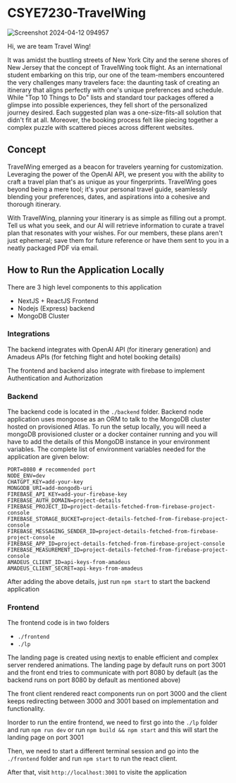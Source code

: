 # CSYE7230-TravelWing
![Screenshot 2024-04-12 094957](https://github.com/Sheetalpujarii/CSYE7230-TravelWing/assets/62785078/7ef90dca-f230-4f96-a18b-642cd611568e)

Hi, we are team Travel Wing!

It was amidst the bustling streets of New York City and the serene shores of New Jersey that the concept of TravelWing took flight. As an international student embarking on this trip, our one of the team-members encountered the very challenges many travelers face: the daunting task of creating an itinerary that aligns perfectly with one's unique preferences and schedule. While "Top 10 Things to Do" lists and standard tour packages offered a glimpse into possible experiences, they fell short of the personalized journey desired. Each suggested plan was a one-size-fits-all solution that didn't fit at all. Moreover, the booking process felt like piecing together a complex puzzle with scattered pieces across different websites.

## Concept

TravelWing emerged as a beacon for travelers yearning for customization. Leveraging the power of the OpenAI API, we present you with the ability to craft a travel plan that's as unique as your fingerprints. TravelWing goes beyond being a mere tool; it's your personal travel guide, seamlessly blending your preferences, dates, and aspirations into a cohesive and thorough itinerary.

With TravelWing, planning your itinerary is as simple as filling out a prompt. Tell us what you seek, and our AI will retrieve information to curate a travel plan that resonates with your wishes. For our members, these plans aren't just ephemeral; save them for future reference or have them sent to you in a neatly packaged PDF via email.

## How to Run the Application Locally

There are 3 high level components to this application

- NextJS + ReactJS Frontend
- Nodejs (Express) backend
- MongoDB Cluster

### Integrations

The backend integrates with OpenAI API (for itinerary generation) and Amadeus APIs (for fetching flight and hotel booking details)

The frontend and backend also integrate with firebase to implement Authentication and Authorization

### Backend

The backend code is located in the ```./backend``` folder. Backend node application uses mongoose as an ORM to talk to the MongoDB cluster hosted on provisioned Atlas. To run the setup locally, you will need a mongoDB provisioned cluster or a docker container running and you will have to add the details of this MongoDB instance in your environment variables. The complete list of environment variables needed for the application are given below:

```
PORT=8080 # recommended port 
NODE_ENV=dev
CHATGPT_KEY=add-your-key
MONGODB_URI=add-mongodb-uri
FIREBASE_API_KEY=add-your-firebase-key
FIREBASE_AUTH_DOMAIN=project-details
FIREBASE_PROJECT_ID=project-details-fetched-from-firebase-project-console
FIREBASE_STORAGE_BUCKET=project-details-fetched-from-firebase-project-console
FIREBASE_MESSAGING_SENDER_ID=project-details-fetched-from-firebase-project-console
FIREBASE_APP_ID=project-details-fetched-from-firebase-project-console
FIREBASE_MEASUREMENT_ID=project-details-fetched-from-firebase-project-console
AMADEUS_CLIENT_ID=api-keys-from-amadeus
AMADEUS_CLIENT_SECRET=api-keys-from-amadeus

```

After adding the above details, just run ```npm start``` to start the backend application

### Frontend

The frontend code is in two folders
- ```./frontend```
- ```./lp```

The landing page is created using nextjs to enable efficient and complex server rendered animations. The landing page by default runs on port 3001 and the front end tries to communicate with port 8080 by default (as the backend runs on port 8080 by default as mentioned above)

The front client rendered react components run on port 3000 and the client keeps redirecting between 3000 and 3001 based on implementation and functionality. 

Inorder to run the entire frontend, we need to first go into the ```./lp``` folder and run ```npm run dev``` or run ```npm build && npm start``` and this will start the landing page on port 3001

Then, we need to start a different terminal session and go into the ```./frontend``` folder and run ```npm start``` to run the react client.

After that, visit ```http://localhost:3001``` to visite the application




